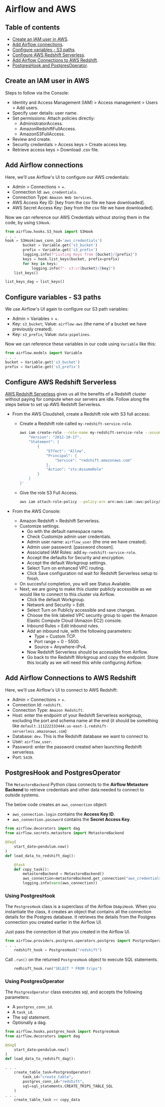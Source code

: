 # Airflow and AWS

## Table of contents

* [Create an IAM user in AWS](#create-an-iam-user-in-aws).
* [Add Airflow connections](#add-airflow-connections).
* [Configure variables - S3 paths](#configure-variables---s3-paths).
* [Configure AWS Redshift Serverless](#configure-aws-redshift-serverless).
* [Add Airflow Connections to AWS Redshift](#add-airflow-connections-to-aws-redshift).
* [PostgresHook and PostgresOperator](#postgreshook-and-postgresoperator).


## Create an IAM user in AWS

Steps to follow via the Console:
* Identity and Access Management (IAM) > Access management > Users > Add users.
* Specify user details: user name.
* Set permissions: Attach policies directly:
    + AdministratorAccess.
    + AmazonRedshiftFullAccess.
    + AmazonS3FullAccess.
* Review and create.
* Security credentials > Access keys > Create access key.
* Retrieve access keys > Download .csv file.



## Add Airflow connections

Here, we'll use Airflow's UI to configure our AWS credentials:

* Admin > Connections > +.
* Connection Id: `aws_credentials`.
* Connection Type: `Amazon Web Services`.
* AWS Access Key ID: [key from the csv file we have downloaded].
* AWS Secret Access Key: [key from the csv file we have downloaded].



Now we can reference our AWS Credentials without storing them in the code, by using `S3Hook`.

```python
from airflow.hooks.S3_hook import S3Hook
. . .
hook = S3Hook(aws_conn_id='aws_credentials')
        bucket = Variable.get('s3_bucket')
        prefix = Variable.get('s3_prefix')
        logging.info(f"Listing Keys from {bucket}/{prefix}")
        keys = hook.list_keys(bucket, prefix=prefix)
        for key in keys:
            logging.info(f"- s3://{bucket}/{key}")
    list_keys()

list_keys_dag = list_keys()
```



## Configure variables - S3 paths

We use Airflow's UI again to configure our S3 path variables:
* Admin > Variables > +.
* Key: `s3_bucket`; Value: `airflow-aws` (the name of a bucket we have previously created).
* Key: `s3_prefix`; Value: `data-pipelines`.


Now we can reference these variables in our code using `Variable` like this:

```python
from airflow.models import Variable
. . .
bucket = Variable.get('s3_bucket')
prefix = Variable.get('s3_prefix')
```



## Configure AWS Redshift Serverless

[AWS Redshift Serverless](https://aws.amazon.com/redshift/redshift-serverless/) gives us all the benefits of a Redshift cluster without paying for compute when our servers are idle. Follow along the steps below to set up AWS Redshift Serverless.

* From the AWS Cloudshell, create a Redshift role with S3 full access:
    * Create a Redshift role called `my-redshift-service-role`.
        ```bash
        aws iam create-role --role-name my-redshift-service-role --assume-role-policy-document '{
            "Version": "2012-10-17",
            "Statement": [
                {
                    "Effect": "Allow",
                    "Principal": {
                        "Service": "redshift.amazonaws.com"
                    },
                    "Action": "sts:AssumeRole"
                }
            ]
        }'
        ```
    
    * Give the role S3 Full Access.
        ```bash
        aws iam attach-role-policy --policy-arn arn:aws:iam::aws:policy/AmazonS3FullAccess --role-name my-redshift-service-role
        ```


* From the AWS Console:
    * Amazon Redshift > Redshift Serverless.
    * Customize settings.
        + Go with the default namespace name.
        + Check Customize admin user credentials.
        + Admin user name: `airflow_user` (the one we have created).
        + Admin user password: [password chosen].
        + Associated IAM Roles: add `my-redshift-service-role`.
        + Accept the defaults for Security and encryption.
        + Accept the default Workgroup settings.
        + Select Turn on enhanced VPC routing.
        + Click Save configuration nd wait for Redshift Serverless setup to finish.
    * On succesful completion, you will see Status Available.
    * Next, we are going to make this cluster publicly accessible as we would like to connect to this cluster via Airflow.
        + Click the default Workgroup.
        + Network and Security > Edit.
        + Select Turn on Publicly accessible and save changes.
        + Choose the link labeled VPC security group to open the Amazon Elastic Compute Cloud (Amazon EC2) console.
        + Inbound Rules > Edit inbound rules.
        + Add an inbound rule, with the following parameters:
            - Type = Custom TCP.
            - Port range = 0 - 5500.
            - Source = Anywhere-iPv4.
        + Now Redshift Serverless should be accessible from Airflow.
        + Go back to the Redshift Workgroup and copy the endpoint. Store this locally as we will need this while configuring Airflow.



## Add Airflow Connections to AWS Redshift

Here, we'll use Airflow's UI to connect to AWS Redshift:

* Admin > Connections > +.
* Connection Id: `redshift`.
* Connection Type: `Amazon Redshift`.
* Host: enter the endpoint of your Redshift Serverless workgroup, excluding the port and schema name at the end (it should be something like `default.111222333444.us-east-1.redshift-serverless.amazonaws.com`)
* Database: `dev`. This is the Redshift database we want to connect to.
* User: `airflow_user`.
* Password: enter the password created when launching Redshift serverless.
* Port: `5439`.



## PostgresHook and PostgresOperator

The `MetastoreBackend` Python class connects to the **Airflow Metastore Backend** to retrieve credentials and other data needed to connect to outside systems.

The below code creates an `aws_connection` object:
* `aws_connection.login` contains the **Access Key ID**.
* `aws_connection.password` contains the **Secret Access Key**.

```python
from airflow.decorators import dag
from airflow.secrets.metastore import MetastoreBackend

@dag(
    start_date=pendulum.now()
)
def load_data_to_redshift_dag():

    @task
    def copy_task():    
        metastoreBackend = MetastoreBackend()
        aws_connection=metastoreBackend.get_connection("aws_credentials")
        logging.info(vars(aws_connection))
```


### Using PostgresHook

The `PostgresHook` class is a superclass of the Airflow `DbApiHook`. When you instantiate the class, it creates an object that contains all the connection details for the Postgres database. It retrieves the details from the Postgres connection you created earlier in the Airflow UI.


Just pass the connection id that you created in the Airflow UI.

```python
from airflow.providers.postgres.operators.postgres import PostgresOperator
. . .
    redshift_hook = PostgresHook("redshift")
```

Call `.run()` on the returned `PostgresHook` object to execute SQL statements.

```python
    redhisft_hook.run("SELECT * FROM trips")
```


### Using PostgresOperator

The `PostgresOperator` class executes sql, and accepts the following parameters:
* A `postgres_conn_id`.
* A `task_id`.
* The sql statement.
* Optionally a dag.

```python
from airflow.hooks.postgres_hook import PostgresHook
from airflow.decorators import dag

@dag(
    start_date=pendulum.now()
)
def load_data_to_redshift_dag():

. . .
    create_table_task=PostgresOperator(
        task_id="create_table",
        postgres_conn_id="redshift",
        sql=sql_statements.CREATE_TRIPS_TABLE_SQL
    )
. . .
    create_table_task >> copy_data
```
